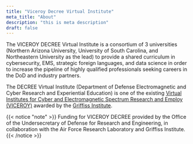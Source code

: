```yaml
---
title: "Viceroy Decree Virtual Institute"
meta_title: "About"
description: "this is meta description"
draft: false
---
```


The VICEROY DECREE Virtual Institute is a consortium of 3 universities (Northern Arizona University, University of South Carolina, and Northeastern University as the lead) to provide a shared curriculum in cybersecurity, EMS, strategic foreign languages, and data science in order to increase the pipeline of highly qualified professionals seeking careers in the DoD and industry partners.

The DECREE Virtual Institute (Department of Defense Electromagnetic and Cyber Research and Experiential Education) is one of the existing [Virtual Institutes for Cyber and Electromagnetic Spectrum Research and Employ (VICEROY)](https://www.viceroyscholars.org/) awarded by the [Griffiss Institute](https://www.griffissinstitute.org/about-us/gi-news/news-story/griffiss-institute-selects-universities-as-viceroy-national-hubs-to-boost-stem-students-into-cyber-defense).

{{< notice "note" >}}
Funding for VICEROY DECREE provided by the Office of the Undersecretary of Defense for Research and Engineering, in collaboration with the Air Force Research Laboratory and Griffiss Institute.
{{< /notice >}}
